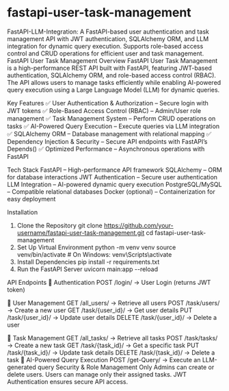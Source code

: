 # fastapi-user-task-management
FastAPI-LLM-Integration: A FastAPI-based user authentication and task management API with JWT authentication, SQLAlchemy ORM, and LLM integration for dynamic query execution. Supports role-based access control and CRUD operations for efficient user and task management.
FastAPI User Task Management
Overview
FastAPI User Task Management is a high-performance REST API built with FastAPI, featuring JWT-based authentication, SQLAlchemy ORM, and role-based access control (RBAC). The API allows users to manage tasks efficiently while enabling AI-powered query execution using a Large Language Model (LLM) for dynamic queries.

Key Features
✅ User Authentication & Authorization – Secure login with JWT tokens
✅ Role-Based Access Control (RBAC) – Admin/User role management
✅ Task Management System – Perform CRUD operations on tasks
✅ AI-Powered Query Execution – Execute queries via LLM integration
✅ SQLAlchemy ORM – Database management with relational mapping
✅ Dependency Injection & Security – Secure API endpoints with FastAPI’s Depends()
✅ Optimized Performance – Asynchronous operations with FastAPI

Tech Stack
FastAPI – High-performance API framework
SQLAlchemy – ORM for database interactions
JWT Authentication – Secure user authentication
LLM Integration – AI-powered dynamic query execution
PostgreSQL/MySQL – Compatible relational databases
Docker (optional) – Containerization for easy deployment

Installation
1. Clone the Repository
git clone https://github.com/your-username/fastapi-user-task-management.git
cd fastapi-user-task-management
2. Set Up Virtual Environment
python -m venv venv
source venv/bin/activate  # On Windows: venv\Scripts\activate
3. Install Dependencies
pip install -r requirements.txt
4. Run the FastAPI Server
uvicorn main:app --reload

API Endpoints
🔑 Authentication
POST /login/ → User Login (returns JWT token)

👥 User Management
GET /all_users/ → Retrieve all users
POST /task/users/ → Create a new user
GET /task/{user_id}/ → Get user details
PUT /task/{user_id}/ → Update user details
DELETE /task/{user_id}/ → Delete a user

📝 Task Management
GET /all_tasks/ → Retrieve all tasks
POST /task/tasks/ → Create a new task
GET /task/{task_id}/ → Get a specific task
PUT /task/{task_id}/ → Update task details
DELETE /task/{task_id}/ → Delete a task
🤖 AI-Powered Query Execution
POST /get-Query/ → Execute an LLM-generated query
Security & Role Management
Only Admins can create or delete users.
Users can manage only their assigned tasks.
JWT Authentication ensures secure API access.
